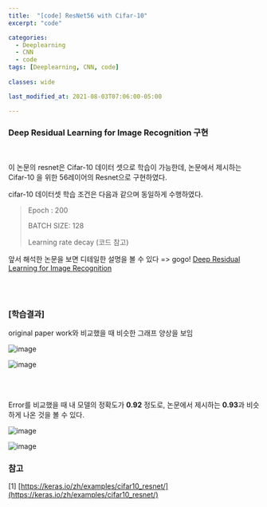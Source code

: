 ```yaml
---
title:  "[code] ResNet56 with Cifar-10"
excerpt: "code"

categories:
  - Deeplearning
  - CNN
  - code
tags: [Deeplearning, CNN, code]
 
classes: wide

last_modified_at: 2021-08-03T07:06:00-05:00

---
```


### Deep Residual Learning for Image Recognition 구현

<br>

이 논문의 resnet은 Cifar-10 데이터 셋으로 학습이 가능한데, 논문에서 제시하는 Cifar-10 을 위한 56레이어의 Resnet으로 구현하였다.

cifar-10 데이터셋 학습 조건은 다음과 같으며 동일하게 수행하였다.

> Epoch : 200
> 
> BATCH SIZE: 128
> 
> Learning rate decay (코드 참고)


앞서 해석한 논문을 보면 디테일한 설명을 볼 수 있다 => gogo!
[Deep Residual Learning for Image Recognition](!!)


<br>
<script src="https://gist.github.com/chaelin0722/5994c8354671942b5631af002077f713.js"></script>
<br>


### [학습결과]

original paper work와 비교했을 때 비슷한 그래프 양상을 보임

![image](https://user-images.githubusercontent.com/53431568/127953986-f9a3c5ac-e10f-4c79-923f-19ad0480d1f5.png)

![image](https://user-images.githubusercontent.com/53431568/127953960-7359225b-bee1-4a81-a717-58b9e19c8151.png)

<br>
<br>

Error를 비교했을 때 내 모델의 정확도가 **0.92** 정도로, 논문에서 제시하는 **0.93**과 비슷하게 나온 것을 볼 수 있다.

![image](https://user-images.githubusercontent.com/53431568/127953980-d7d857dc-a677-4e01-9ffd-f60b0ba1a04a.png)

![image](https://user-images.githubusercontent.com/53431568/127956843-b0302900-4497-4ede-b052-fb7cd86bc367.png)


### 참고

[1] [https://keras.io/zh/examples/cifar10_resnet/](https://keras.io/zh/examples/cifar10_resnet/)
